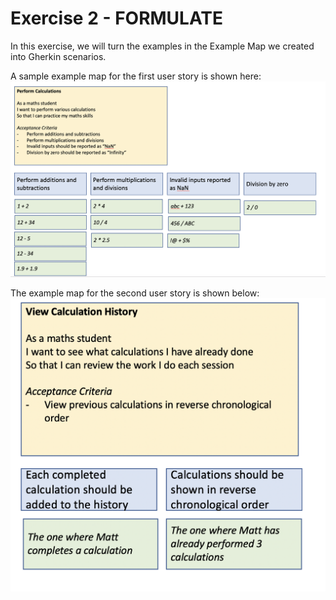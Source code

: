 # Exercise 2 - FORMULATE

In this exercise, we will turn the examples in the Example Map we created into Gherkin scenarios.

A sample example map for the first user story is shown here:
![](resources/perform-calculations-example-map.png)

The example map for the second user story is shown below:
![](resources/history-example-map.png)

